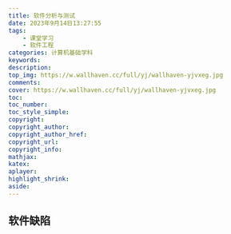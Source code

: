 ```yaml
---
title: 软件分析与测试
date: 2023年9月14日13:27:55
tags: 
    - 课堂学习
    - 软件工程
categories: 计算机基础学科
keywords:
description: 
top_img: https://w.wallhaven.cc/full/yj/wallhaven-yjvxeg.jpg
comments:
cover: https://w.wallhaven.cc/full/yj/wallhaven-yjvxeg.jpg
toc: 
toc_number:
toc_style_simple:
copyright:
copyright_author:
copyright_author_href:
copyright_url:
copyright_info:
mathjax:
katex:
aplayer:
highlight_shrink:
aside:
---
```


<meta name="referrer" content="no-referrer"/>

## 软件缺陷











